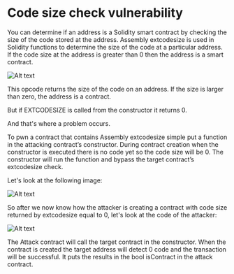 # Code size check vulnerability

You can determine if an address is a Solidity smart contract by checking the size of the code stored at the address. Assembly extcodesize is used in Solidity functions to determine the size of the code at a particular address. If the code size at the address is greater than 0 then the address is a smart contract.

![Alt text](<../Common Attack Vectors/image/Account Existence Check for low level calls/isContract\_check if contract exists.png>)

This opcode returns the size of the code on an address. If the size is larger than zero, the address is a contract.

But if EXTCODESIZE is called from the constructor it returns 0.

And that's where a problem occurs.

To pwn a contract that contains Assembly extcodesize simple put a function in the attacking contract’s constructor. During contract creation when the constructor is executed there is no code yet so the code size will be 0. The constructor will run the function and bypass the target contract’s extcodesize check.

Let's look at the following image:

![Alt text](https://cryptomarketpool.com/wp-content/uploads/2021/05/image-35.png)

So after we now know how the attacker is creating a contract with code size returned by extcodesize equal to 0, let's look at the code of the attacker:

![Alt text](<../Common Attack Vectors/image/Code size check vulnerability/bypass contract code size.png>)

The Attack contract will call the target contract in the constructor. When the contract is created the target address will detect 0 code and the transaction will be successful. It puts the results in the bool isContract in the attack contract.
